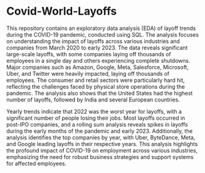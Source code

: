 # Covid-World-Layoffs
This repository contains an exploratory data analysis (EDA) of layoff trends during the COVID-19 pandemic, conducted using SQL. The analysis focuses on understanding the impact of layoffs across various industries and companies from March 2020 to early 2023. The data reveals significant large-scale layoffs, with some companies laying off thousands of employees in a single day and others experiencing complete shutdowns. Major companies such as Amazon, Google, Meta, Salesforce, Microsoft, Uber, and Twitter were heavily impacted, laying off thousands of employees. The consumer and retail sectors were particularly hard hit, reflecting the challenges faced by physical store operations during the pandemic. The analysis also shows that the United States had the highest number of layoffs, followed by India and several European countries.

Yearly trends indicate that 2022 was the worst year for layoffs, with a significant number of people losing their jobs. Most layoffs occurred in post-IPO companies, and a rolling sum analysis reveals spikes in layoffs during the early months of the pandemic and early 2023. Additionally, the analysis identifies the top companies by year, with Uber, ByteDance, Meta, and Google leading layoffs in their respective years. This analysis highlights the profound impact of COVID-19 on employment across various industries, emphasizing the need for robust business strategies and support systems for affected employees.
